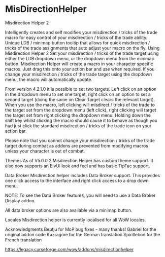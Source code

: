 # MisDirectionHelper

Misdirection Helper 2
 

Intelligently creates and self modifies your misdirection / tricks of the trade macro for easy control of your misdirection / tricks of the trade ability.
Unique LDB / minimap button tooltip that allows for quick misdirection / tricks of the trade assignments that auto adjust your macro on the fly.
Using Misdirection Helper 2
Set your misdirection / tricks of the trade target using either the LDB dropdown menu, or the dropdown menu from the minimap button. Misdirection Helper will create a macro in your character specific macros. Just drag this onto your action bar and use when required. If you change your misdirection / tricks of the trade target using the dropdown menu, the macro will automatically update.

From version 4.2.1.0 it is possible to set two targets. Left click on an option in the dropdown menu to set one target, right click on an option to set a second target (doing the same on Clear Target clears the relevant target). When you use the macro, left clicking will misdirect / tricks of the trade to the target set from the dropdown menu (left click), right clicking will target the target set from right clicking the dropdown menu. Holding down the shift key whilst clicking the macro should cause it to behave as though you had just click the standard misdirection / tricks of the trade icon on your action bar.

Please note that you cannot change your misdirection / tricks of the trade target during combat as addons are prevented from modifying macros unless your character is out of combat.

 Themes
As of V5.0.0.2 Misdirection Helper has custom theme support. It also now supports an ElvUI look and feel and has basic TipTac support.
 

Data Broker
Misdirection helper includes Data Broker support. This provides one click access to the interface and right click access to a drop down menu.

NOTE: To see the Data Broker features, you will need to use a Data Broker Display addon.

 

All data broker options are also available via a minimap button.

Locales
Misdirection helper is currently localised for all WoW locales.

 

Acknowledgments
Beutju for MoP bug fixes - many thanks!
Gabriel for the original addon code
Kazragore for the German translation
Spiritlebon for the French translation
 

https://legacy.curseforge.com/wow/addons/misdirectionhelper
